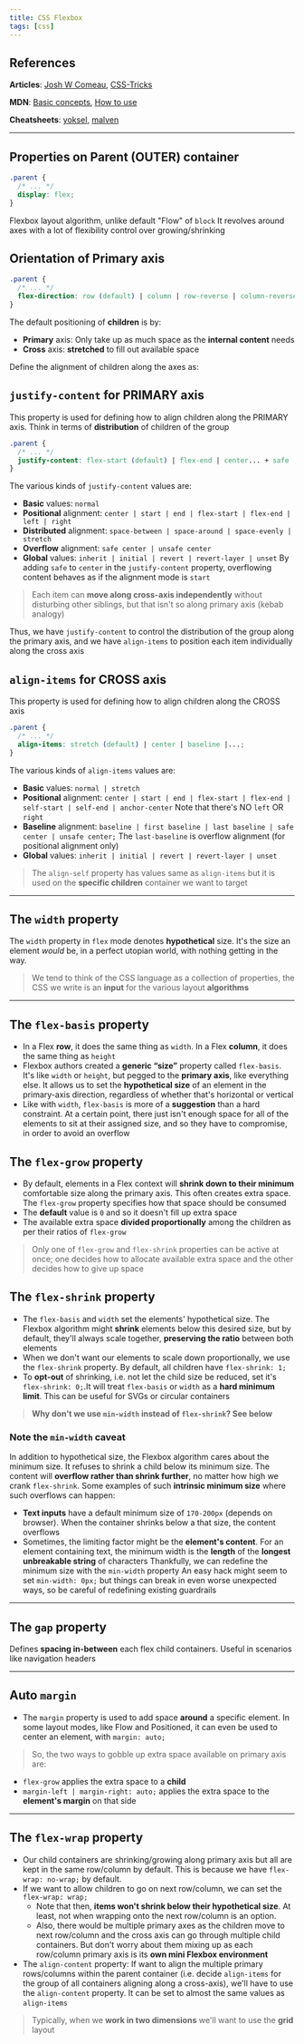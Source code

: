 ```yaml
---
title: CSS Flexbox
tags: [css]
---
```


## References

**Articles**: [Josh W Comeau](https://www.joshwcomeau.com/css/interactive-guide-to-flexbox/), [CSS-Tricks](https://css-tricks.com/snippets/css/a-guide-to-flexbox/)

**MDN**: [Basic concepts](https://developer.mozilla.org/en-US/docs/Web/CSS/CSS_flexible_box_layout/Basic_concepts_of_flexbox), [How to use](https://developer.mozilla.org/en-US/docs/Learn/CSS/CSS_layout/Flexbox)

**Cheatsheets**: [yoksel](https://yoksel.github.io/flex-cheatsheet/), [malven](https://flexbox.malven.co/)

---

## Properties on Parent (OUTER) container

```css
.parent {
  /* ... */
  display: flex;
}
```

Flexbox layout algorithm, unlike default "Flow" of `block`
It revolves around axes with a lot of flexibility control over growing/shrinking

## Orientation of Primary axis

```css
.parent {
  /* ... */
  flex-direction: row (default) | column | row-reverse | column-reverse;
}
```

The default positioning of **children** is by:

- **Primary** axis: Only take up as much space as the **internal content** needs
- **Cross** axis: **stretched** to fill out available space

Define the alignment of children along the axes as:

## `justify-content` for PRIMARY axis

This property is used for defining how to align children along the PRIMARY axis. Think in terms of **distribution** of children of the group

```css
.parent {
  /* ... */
  justify-content: flex-start (default) | flex-end | center... + safe | unsafe;
}
```

The various kinds of `justify-content` values are:

- **Basic** values: `normal`
- **Positional** alignment: `center | start | end | flex-start | flex-end | left | right`
- **Distributed** alignment: `space-between | space-around | space-evenly | stretch`
- **Overflow** alignment: `safe center | unsafe center`
- **Global** values: `inherit | initial | revert | revert-layer | unset`
  By adding `safe` to `center` in the `justify-content` property, overflowing content behaves as if the alignment mode is `start`

> Each item can **move along cross-axis independently** without disturbing other siblings, but that isn't so along primary axis (kebab analogy)

Thus, we have `justify-content` to control the distribution of the group along the primary axis, and we have `align-items` to position each item individually along the cross axis

## `align-items` for CROSS axis

This property is used for defining how to align children along the CROSS axis

```css
.parent {
  /* ... */
  align-items: stretch (default) | center | baseline |...;
}
```

The various kinds of `align-items` values are:

- **Basic** values: `normal | stretch`
- **Positional** alignment: `center | start | end | flex-start | flex-end | self-start | self-end | anchor-center`
  Note that there's NO `left` OR `right`
- **Baseline** alignment: `baseline | first baseline | last baseline | safe center | unsafe center;`
  The `last-baseline` is overflow alignment (for positional alignment only)
- **Global** values: `inherit | initial | revert | revert-layer | unset`

> The `align-self` property has values same as `align-items` but it is used on the **specific children** container we want to target

---

## The `width` property

The `width` property in `flex` mode denotes **hypothetical** size. It's the size an element _would_ be, in a perfect utopian world, with nothing getting in the way.

> We tend to think of the CSS language as a collection of properties, the CSS we write is an **input** for the various layout **algorithms**

---

## The `flex-basis` property

- In a Flex **row**, it does the same thing as `width`. In a Flex **column**, it does the same thing as `height`
- Flexbox authors created a **generic “size”** property called `flex-basis`. It's like `width` or `height`, but pegged to the **primary axis**, like everything else. It allows us to set the **hypothetical size** of an element in the primary-axis direction, regardless of whether that's horizontal or vertical
- Like with `width`, `flex-basis` is more of a **suggestion** than a hard constraint. At a certain point, there just isn't enough space for all of the elements to sit at their assigned size, and so they have to compromise, in order to avoid an overflow

## The `flex-grow` property

- By default, elements in a Flex context will **shrink down to their minimum** comfortable size along the primary axis. This often creates extra space. The `flex-grow` property specifies how that space should be consumed
- The **default** value is `0` and so it doesn't fill up extra space
- The available extra space **divided proportionally** among the children as per their ratios of `flex-grow`

> Only one of `flex-grow` and `flex-shrink` properties can be active at once; one decides how to allocate available extra space and the other decides how to give up space

## The `flex-shrink` property

- The `flex-basis` and `width` set the elements' hypothetical size. The Flexbox algorithm might **shrink** elements below this desired size, but by default, they'll always scale together, **preserving the ratio** between both elements
- When we don't want our elements to scale down proportionally, we use the `flex-shrink` property. By default, all children have `flex-shrink: 1;`
- To **opt-out** of shrinking, i.e. not let the child size be reduced, set it's `flex-shrink: 0;`.It will treat `flex-basis` or `width` as a **hard minimum limit**. This can be useful for SVGs or circular containers

> **Why don't we use `min-width` instead of `flex-shrink`? See below**

### Note the `min-width` caveat

In addition to hypothetical size, the Flexbox algorithm cares about the minimum size. It refuses to shrink a child below its minimum size. The content will **overflow rather than shrink further**, no matter how high we crank `flex-shrink`.
Some examples of such **intrinsic minimum size** where such overflows can happen:

- **Text inputs** have a default minimum size of `170-200px` (depends on browser). When the container shrinks below a that size, the content overflows
- Sometimes, the limiting factor might be the **element's content**. For an element containing text, the minimum width is the **length** of the **longest unbreakable string** of characters
  Thankfully, we can redefine the minimum size with the `min-width` property
  An easy hack might seem to set `min-width: 0px;` but things can break in even worse unexpected ways, so be careful of redefining existing guardrails

---

## The `gap` property

Defines **spacing in-between** each flex child containers. Useful in scenarios like navigation headers

---

## Auto `margin`

- The `margin` property is used to add space **around** a specific element. In some layout modes, like Flow and Positioned, it can even be used to center an element, with `margin: auto;`

> So, the two ways to gobble up extra space available on primary axis are:

- `flex-grow` applies the extra space to a **child**
- `margin-left | margin-right: auto;` applies the extra space to the **element's margin** on that side

---

## The `flex-wrap` property

- Our child containers are shrinking/growing along primary axis but all are kept in the same row/column by default. This is because we have `flex-wrap: no-wrap;` by default.
- If we want to allow children to go on next row/column, we can set the `flex-wrap: wrap;`
  - Note that then, **items won't shrink below their hypothetical size**. At least, not when wrapping onto the next row/column is an option.
  - Also, there would be multiple primary axes as the children move to next row/column and the cross axis can go through multiple child containers. But don't worry about them mixing up as each row/column primary axis is its **own mini Flexbox environment**
- The `align-content` property:
  If want to align the multiple primary rows/columns within the parent container (i.e. decide `align-items` for the group of all containers aligning along a cross-axis), we'll have to use the `align-content` property. It can be set to almost the same values as `align-items`

> Typically, when we **work in two dimensions** we'll want to use the **grid** layout
